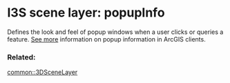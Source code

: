 # I3S scene layer: popupInfo

Defines the look and feel of popup windows when a user clicks or queries a feature. [See more](https://developers.arcgis.com/web-scene-specification/objects/popupInfo/) information on popup information in ArcGIS clients.

### Related:

[common::3DSceneLayer](3DSceneLayer.md)
